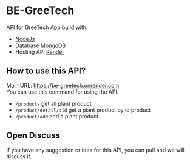 # BE-GreeTech
  API for GreeTech App build with:
- [NodeJs](https://nodejs.org/)
- Database [MongoDB](https://www.mongodb.com/)
- Hosting API [Render](render.com)

## How to use this API?
  Main URL: https://be-greetech.onrender.com <br/>
  You can use this command for using the API:
  - `/products` get all plant product
  - `/product/detail/:id` get a plant product by id product
  - `/product/add` add a plant product
  
## Open Discuss
  If you have any suggestion or idea for this API, you can pull and we will discuss it.
